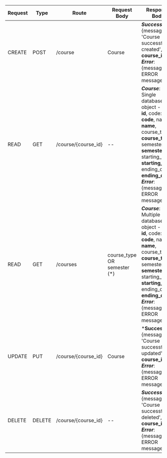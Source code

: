 | Request | Type   | Route               | Request Body                | Response Body                                                                                                                                                                                                                                     | Status Code               |
|---------|--------|---------------------|-----------------------------|---------------------------------------------------------------------------------------------------------------------------------------------------------------------------------------------------------------------------------------------------|---------------------------|
| CREATE  | POST   | /course             | Course                      | ***Success***: {message: 'Course successfully created', id: **course_id**} ***Error***: {message: ERROR message}                                                                                                                                  | 201 (Success) 500 (Error) |
| READ    | GET    | /course/{course_id} | --                          | ***Course***: Single database object - {id: **id**, code: **code**, name: **name**, course_type: **course_type**, semester: **semester**, starting_date: **starting_date**, ending_date: **ending_date**} ***Error***: {message: ERROR message}   | 200 (Course) 404 (Error)  |
| READ    | GET    | /courses            | course_type OR semester (*) | ***Course***: Multiple database object - {id: **id**, code: **code**, name: **name**, course_type: **course_type**, semester: **semester**, starting_date: **starting_date**, ending_date: **ending_date**} ***Error***: {message: ERROR message} | 200 (Course) 404 (Error)  |
| UPDATE  | PUT    | /course/{course_id} | Course                      | ***Success**: {message: 'Course successfully updated', id: **course_id**} ***Error***: {message: ERROR message}                                                                                                                                   | 200 (Success) 500 (Error) |
| DELETE  | DELETE | /course/{course_id} | --                          | ***Success***: {message: 'Course successfully deleted', id: **course_id**} ***Error***: {message: ERROR message}                                                                                                                                  | 200 (Success) 404 (Error) |